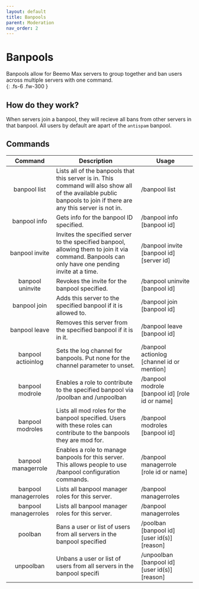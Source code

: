 ```yaml
---
layout: default
title: Banpools
parent: Moderation
nav_order: 2
---
```


# Banpools

Banpools allow for Beemo Max servers to group together and ban users across multiple servers with one command.  
{: .fs-6 .fw-300 }

## How do they work?

When servers join a banpool, they will recieve all bans from other servers in that banpool. All users by default are apart of the  `antispam` banpool.

## Commands

|        Command       | Description                                                                                                                                                        | Usage                                           |
|:--------------------:|--------------------------------------------------------------------------------------------------------------------------------------------------------------------|-------------------------------------------------|
| banpool list         | Lists all of the banpools that this server is in. This command will also show all of the available public banpools to join if there are any this server is not in. | /banpool list                                   |
| banpool info         | Gets info for the banpool ID specified.                                                                                                                            | /banpool info [banpool id]                      |
| banpool invite       | Invites the specified server to the specified banpool, allowing them to join it via command. Banpools can only have one pending invite at a time.                  | /banpool invite [banpool id] [server id]        |
| banpool uninvite     | Revokes the invite for the banpool specified.                                                                                                                      | /banpool uninvite [banpool id]                  |
| banpool join         | Adds this server to the specified banpool if it is allowed to.                                                                                                     | /banpool join [banpool id]                      |
| banpool leave        | Removes this server from the specified banpool if it is in it.                                                                                                     | /banpool leave [banpool id]                     |
| banpool actioinlog   | Sets the log channel for banpools. Put none for the channel parameter to unset.                                                                                    | /banpool actionlog [channel id or mention]      |
| banpool modrole      | Enables a role to contribute to the specified banpool via /poolban and /unpoolban                                                                                  | /banpool modrole [banpool id] [role id or name] |
| banpool modroles     | Lists all mod roles for the banpool specified. Users with these roles can contribute to the banpools they are mod for.                                             | /banpool modroles [banpool id]                  |
| banpool managerrole  | Enables a role to manage banpools for this server. This allows people to use /banpool configuration commands.                                                      | /banpool managerrole [role id or name]          |
| banpool managerroles | Lists all banpool manager roles for this server.                                                                                                                   | /banpool managerroles                           |
| banpool managerroles | Lists all banpool manager roles for this server.                                                                                                                   | /banpool managerroles                           |
| poolban              | Bans a user or list of users from all servers in the banpool specified                                                                                             | /poolban [banpool id] [user id(s)] [reason]     |
| unpoolban            | Unbans a user or list of users from all servers in the banpool specifi                                                                                             | /unpoolban [banpool id] [user id(s)] [reason]   |

